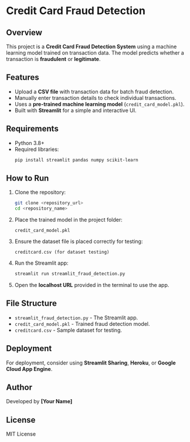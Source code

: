 # Credit Card Fraud Detection

## Overview
This project is a **Credit Card Fraud Detection System** using a machine learning model trained on transaction data. The model predicts whether a transaction is **fraudulent** or **legitimate**.

## Features
- Upload a **CSV file** with transaction data for batch fraud detection.
- Manually enter transaction details to check individual transactions.
- Uses a **pre-trained machine learning model** (`credit_card_model.pkl`).
- Built with **Streamlit** for a simple and interactive UI.

## Requirements
- Python 3.8+
- Required libraries:
  ```bash
  pip install streamlit pandas numpy scikit-learn
  ```

## How to Run
1. Clone the repository:
   ```bash
   git clone <repository_url>
   cd <repository_name>
   ```
2. Place the trained model in the project folder:
   ```
   credit_card_model.pkl
   ```
3. Ensure the dataset file is placed correctly for testing:
   ```
   creditcard.csv (for dataset testing)
   ```
4. Run the Streamlit app:
   ```bash
   streamlit run streamlit_fraud_detection.py
   ```
5. Open the **localhost URL** provided in the terminal to use the app.

## File Structure
- `streamlit_fraud_detection.py` - The Streamlit app.
- `credit_card_model.pkl` - Trained fraud detection model.
- `creditcard.csv` - Sample dataset for testing.

## Deployment
For deployment, consider using **Streamlit Sharing**, **Heroku**, or **Google Cloud App Engine**.

## Author
Developed by **[Your Name]**

## License
MIT License
